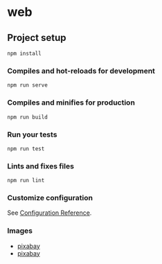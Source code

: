 # web

## Project setup

```
npm install
```

### Compiles and hot-reloads for development

```
npm run serve
```

### Compiles and minifies for production

```
npm run build
```

### Run your tests

```
npm run test
```

### Lints and fixes files

```
npm run lint
```

### Customize configuration

See [Configuration Reference](https://cli.vuejs.org/config/).

### Images

- [pixabay](https://pixabay.com/?utm_source=link-attribution&utm_medium=referral&utm_campaign=image&utm_content=1911693)
- [pixabay](https://pixabay.com/?utm_source=link-attribution&utm_medium=referral&utm_campaign=image&utm_content=424812)
